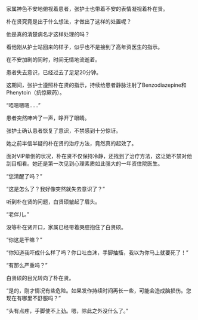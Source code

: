 家属神色不安地俯视着患者，张护士也带着不安的表情凝视着朴在贤。

朴在贤究竟是出于什么想法，才做出了这样的处置呢？

他是真的清楚病名才这样处理的吗？

看他刚从护士站回来的样子，似乎也不是接到了高年资医生的指示。

在不安加剧的同时，时间无情地流逝着。

患者失去意识，已经过去了足足20分钟。

这期间，张护士遵照朴在贤的指示，持续给患者静脉注射了Benzodiazepine和Phenytoin（抗惊厥药）。

“唔嗯嗯嗯……”

患者突然呻吟了一声，睁开了眼睛。

张护士确认患者恢复了意识，不禁感到十分惊讶。

她之前半信半疑的朴在贤的治疗方法，竟然真的起效了。

面对VIP晕倒的状况，朴在贤不仅保持冷静，还找到了治疗方法，这让她不禁对他刮目相看。她还是第一次见到心理素质如此强大的一年资住院医生。

“您清醒了吗？”

“这是怎么了？我好像突然就失去意识了？”

听到朴在贤的问题，白贤硕皱起了眉头。

“老伴儿。”

没等朴在贤开口，家属已经带着哭腔抱住了白贤硕。

“你这是干嘛？”

“你知道我吓成什么样了吗？你口吐白沫，手脚抽搐，我以为你马上就要死了！”

“有那么严重吗？”

白贤硕的目光转向了朴在贤。

“是的，刚才情况有些危险。如果发作持续时间再长一些，可能会造成脑损伤。您现在有哪里不舒服吗？”

“头有点疼，手脚使不上劲。嗯，除此之外没什么了。”